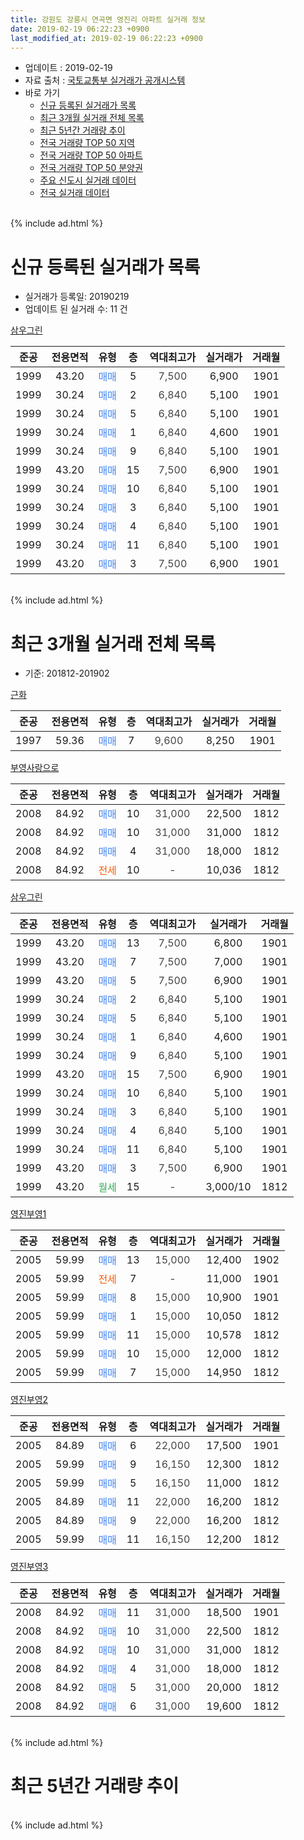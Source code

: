 ```yaml
---
title: 강원도 강릉시 연곡면 영진리 아파트 실거래 정보
date: 2019-02-19 06:22:23 +0900
last_modified_at: 2019-02-19 06:22:23 +0900
---
```


* 업데이트 : 2019-02-19
* 자료 출처 : [국토교통부 실거래가 공개시스템](http://rt.molit.go.kr)
* 바로 가기
    * [신규 등록된 실거래가 목록](#신규-등록된-실거래가-목록)
    * [최근 3개월 실거래 전체 목록](#최근-3개월-실거래-전체-목록)
    * [최근 5년간 거래량 추이](#최근-5년간-거래량-추이)
    * [전국 거래량 TOP 50 지역](https://ayogom.github.io/apt-trade-info/최근-3개월-전국에서-가장-거래가-많이-발생한-지역)
    * [전국 거래량 TOP 50 아파트](https://ayogom.github.io/apt-trade-info/최근-3개월-전국에서-가장-거래가-많이-발생한-아파트)
    * [전국 거래량 TOP 50 분양권](https://ayogom.github.io/apt-trade-info/최근-3개월-전국에서-가장-거래가-많이-발생한-분양권)
    * [주요 신도시 실거래 데이터](https://ayogom.github.io/apt-trade-info/주요-신도시)
    * [전국 실거래 데이터](https://ayogom.github.io/apt-trade-info/전국)
<br>
{% include ad.html %}
<br>

# 신규 등록된 실거래가 목록
* 실거래가 등록일: 20190219
* 업데이트 된 실거래 수: 11 건


[삼우그린](https://search.naver.com/search.naver?query=%EA%B0%95%EC%9B%90%EB%8F%84+%EA%B0%95%EB%A6%89%EC%8B%9C+%EC%97%B0%EA%B3%A1%EB%A9%B4+%EC%98%81%EC%A7%84%EB%A6%AC+%EC%82%BC%EC%9A%B0%EA%B7%B8%EB%A6%B0)

|준공|전용면적|유형|층|역대최고가|실거래가|거래월|
|:---:|:---:|:---:|:---:|:---:|:---:|:---:|
|1999|43.20|<span style="color:#4285f3">매매</span>|5|<span style="color:#444444">7,500</span>|6,900|1901|
|1999|30.24|<span style="color:#4285f3">매매</span>|2|<span style="color:#444444">6,840</span>|5,100|1901|
|1999|30.24|<span style="color:#4285f3">매매</span>|5|<span style="color:#444444">6,840</span>|5,100|1901|
|1999|30.24|<span style="color:#4285f3">매매</span>|1|<span style="color:#444444">6,840</span>|4,600|1901|
|1999|30.24|<span style="color:#4285f3">매매</span>|9|<span style="color:#444444">6,840</span>|5,100|1901|
|1999|43.20|<span style="color:#4285f3">매매</span>|15|<span style="color:#444444">7,500</span>|6,900|1901|
|1999|30.24|<span style="color:#4285f3">매매</span>|10|<span style="color:#444444">6,840</span>|5,100|1901|
|1999|30.24|<span style="color:#4285f3">매매</span>|3|<span style="color:#444444">6,840</span>|5,100|1901|
|1999|30.24|<span style="color:#4285f3">매매</span>|4|<span style="color:#444444">6,840</span>|5,100|1901|
|1999|30.24|<span style="color:#4285f3">매매</span>|11|<span style="color:#444444">6,840</span>|5,100|1901|
|1999|43.20|<span style="color:#4285f3">매매</span>|3|<span style="color:#444444">7,500</span>|6,900|1901|


<br>
{% include ad.html %}
<br>

# 최근 3개월 실거래 전체 목록
* 기준: 201812-201902


[근화](https://search.naver.com/search.naver?query=%EA%B0%95%EC%9B%90%EB%8F%84+%EA%B0%95%EB%A6%89%EC%8B%9C+%EC%97%B0%EA%B3%A1%EB%A9%B4+%EC%98%81%EC%A7%84%EB%A6%AC+%EA%B7%BC%ED%99%94)

|준공|전용면적|유형|층|역대최고가|실거래가|거래월|
|:---:|:---:|:---:|:---:|:---:|:---:|:---:|
|1997|59.36|<span style="color:#4285f3">매매</span>|7|<span style="color:#444444">9,600</span>|8,250|1901|

[부영사랑으로](https://search.naver.com/search.naver?query=%EA%B0%95%EC%9B%90%EB%8F%84+%EA%B0%95%EB%A6%89%EC%8B%9C+%EC%97%B0%EA%B3%A1%EB%A9%B4+%EC%98%81%EC%A7%84%EB%A6%AC+%EB%B6%80%EC%98%81%EC%82%AC%EB%9E%91%EC%9C%BC%EB%A1%9C)

|준공|전용면적|유형|층|역대최고가|실거래가|거래월|
|:---:|:---:|:---:|:---:|:---:|:---:|:---:|
|2008|84.92|<span style="color:#4285f3">매매</span>|10|<span style="color:#444444">31,000</span>|22,500|1812|
|2008|84.92|<span style="color:#4285f3">매매</span>|10|<span style="color:#444444">31,000</span>|31,000|1812|
|2008|84.92|<span style="color:#4285f3">매매</span>|4|<span style="color:#444444">31,000</span>|18,000|1812|
|2008|84.92|<span style="color:#ff5a00">전세</span>|10|<span style="color:#444444">-</span>|10,036|1812|

[삼우그린](https://search.naver.com/search.naver?query=%EA%B0%95%EC%9B%90%EB%8F%84+%EA%B0%95%EB%A6%89%EC%8B%9C+%EC%97%B0%EA%B3%A1%EB%A9%B4+%EC%98%81%EC%A7%84%EB%A6%AC+%EC%82%BC%EC%9A%B0%EA%B7%B8%EB%A6%B0)

|준공|전용면적|유형|층|역대최고가|실거래가|거래월|
|:---:|:---:|:---:|:---:|:---:|:---:|:---:|
|1999|43.20|<span style="color:#4285f3">매매</span>|13|<span style="color:#444444">7,500</span>|6,800|1901|
|1999|43.20|<span style="color:#4285f3">매매</span>|7|<span style="color:#444444">7,500</span>|7,000|1901|
|1999|43.20|<span style="color:#4285f3">매매</span>|5|<span style="color:#444444">7,500</span>|6,900|1901|
|1999|30.24|<span style="color:#4285f3">매매</span>|2|<span style="color:#444444">6,840</span>|5,100|1901|
|1999|30.24|<span style="color:#4285f3">매매</span>|5|<span style="color:#444444">6,840</span>|5,100|1901|
|1999|30.24|<span style="color:#4285f3">매매</span>|1|<span style="color:#444444">6,840</span>|4,600|1901|
|1999|30.24|<span style="color:#4285f3">매매</span>|9|<span style="color:#444444">6,840</span>|5,100|1901|
|1999|43.20|<span style="color:#4285f3">매매</span>|15|<span style="color:#444444">7,500</span>|6,900|1901|
|1999|30.24|<span style="color:#4285f3">매매</span>|10|<span style="color:#444444">6,840</span>|5,100|1901|
|1999|30.24|<span style="color:#4285f3">매매</span>|3|<span style="color:#444444">6,840</span>|5,100|1901|
|1999|30.24|<span style="color:#4285f3">매매</span>|4|<span style="color:#444444">6,840</span>|5,100|1901|
|1999|30.24|<span style="color:#4285f3">매매</span>|11|<span style="color:#444444">6,840</span>|5,100|1901|
|1999|43.20|<span style="color:#4285f3">매매</span>|3|<span style="color:#444444">7,500</span>|6,900|1901|
|1999|43.20|<span style="color:#34a853">월세</span>|15|<span style="color:#444444">-</span>|3,000/10|1812|

[영진부영1](https://search.naver.com/search.naver?query=%EA%B0%95%EC%9B%90%EB%8F%84+%EA%B0%95%EB%A6%89%EC%8B%9C+%EC%97%B0%EA%B3%A1%EB%A9%B4+%EC%98%81%EC%A7%84%EB%A6%AC+%EC%98%81%EC%A7%84%EB%B6%80%EC%98%811)

|준공|전용면적|유형|층|역대최고가|실거래가|거래월|
|:---:|:---:|:---:|:---:|:---:|:---:|:---:|
|2005|59.99|<span style="color:#4285f3">매매</span>|13|<span style="color:#444444">15,000</span>|12,400|1902|
|2005|59.99|<span style="color:#ff5a00">전세</span>|7|<span style="color:#444444">-</span>|11,000|1901|
|2005|59.99|<span style="color:#4285f3">매매</span>|8|<span style="color:#444444">15,000</span>|10,900|1901|
|2005|59.99|<span style="color:#4285f3">매매</span>|1|<span style="color:#444444">15,000</span>|10,050|1812|
|2005|59.99|<span style="color:#4285f3">매매</span>|11|<span style="color:#444444">15,000</span>|10,578|1812|
|2005|59.99|<span style="color:#4285f3">매매</span>|10|<span style="color:#444444">15,000</span>|12,000|1812|
|2005|59.99|<span style="color:#4285f3">매매</span>|7|<span style="color:#444444">15,000</span>|14,950|1812|

[영진부영2](https://search.naver.com/search.naver?query=%EA%B0%95%EC%9B%90%EB%8F%84+%EA%B0%95%EB%A6%89%EC%8B%9C+%EC%97%B0%EA%B3%A1%EB%A9%B4+%EC%98%81%EC%A7%84%EB%A6%AC+%EC%98%81%EC%A7%84%EB%B6%80%EC%98%812)

|준공|전용면적|유형|층|역대최고가|실거래가|거래월|
|:---:|:---:|:---:|:---:|:---:|:---:|:---:|
|2005|84.89|<span style="color:#4285f3">매매</span>|6|<span style="color:#444444">22,000</span>|17,500|1901|
|2005|59.99|<span style="color:#4285f3">매매</span>|9|<span style="color:#444444">16,150</span>|12,300|1812|
|2005|59.99|<span style="color:#4285f3">매매</span>|5|<span style="color:#444444">16,150</span>|11,000|1812|
|2005|84.89|<span style="color:#4285f3">매매</span>|11|<span style="color:#444444">22,000</span>|16,200|1812|
|2005|84.89|<span style="color:#4285f3">매매</span>|9|<span style="color:#444444">22,000</span>|16,200|1812|
|2005|59.99|<span style="color:#4285f3">매매</span>|11|<span style="color:#444444">16,150</span>|12,200|1812|

[영진부영3](https://search.naver.com/search.naver?query=%EA%B0%95%EC%9B%90%EB%8F%84+%EA%B0%95%EB%A6%89%EC%8B%9C+%EC%97%B0%EA%B3%A1%EB%A9%B4+%EC%98%81%EC%A7%84%EB%A6%AC+%EC%98%81%EC%A7%84%EB%B6%80%EC%98%813)

|준공|전용면적|유형|층|역대최고가|실거래가|거래월|
|:---:|:---:|:---:|:---:|:---:|:---:|:---:|
|2008|84.92|<span style="color:#4285f3">매매</span>|11|<span style="color:#444444">31,000</span>|18,500|1901|
|2008|84.92|<span style="color:#4285f3">매매</span>|10|<span style="color:#444444">31,000</span>|22,500|1812|
|2008|84.92|<span style="color:#4285f3">매매</span>|10|<span style="color:#444444">31,000</span>|31,000|1812|
|2008|84.92|<span style="color:#4285f3">매매</span>|4|<span style="color:#444444">31,000</span>|18,000|1812|
|2008|84.92|<span style="color:#4285f3">매매</span>|5|<span style="color:#444444">31,000</span>|20,000|1812|
|2008|84.92|<span style="color:#4285f3">매매</span>|6|<span style="color:#444444">31,000</span>|19,600|1812|


<br>
{% include ad.html %}
<br>

# 최근 5년간 거래량 추이


<div style="width:100%;">
    <canvas id="deal_progress" height="200"></canvas>
</div>

<script>
new Chart(document.getElementById("deal_progress"), {
    type: 'line',
    data: {
        labels: ['201402','201403','201404','201405','201406','201407','201408','201409','201410','201411','201412','201501','201502','201503','201504','201505','201506','201507','201508','201509','201510','201511','201512','201601','201602','201603','201604','201605','201606','201607','201608','201609','201610','201611','201612','201701','201702','201703','201704','201705','201706','201707','201708','201709','201710','201711','201712','201801','201802','201803','201804','201805','201806','201807','201808','201809','201810','201811','201812','201901','201902'],
        datasets: [{
            label: '매매',
            pointRadius: 1,
            data: [8, 10, 1, 7, 0, 0, 1, 6, 0, 1, 1, 4, 2, 5, 2, 4, 1, 5, 3, 4, 3, 3, 3, 4, 4, 6, 10, 8, 3, 6, 6, 4, 6, 3, 7, 8, 10, 3, 11, 11, 7, 11, 10, 9, 3, 8, 8, 6, 6, 11, 9, 6, 8, 6, 11, 11, 7, 12, 17, 17, 1],
            borderColor: "rgba(255, 201, 14, 1)",
            backgroundColor: "rgba(255, 201, 14, 0.5)",
            fill: false,
            lineTension: 0
        },{
            label: '전월세',
            pointRadius: 1,
            data: [41, 36, 30, 20, 9, 18, 15, 22, 17, 16, 22, 34, 40, 38, 31, 22, 18, 12, 15, 13, 15, 18, 26, 20, 45, 31, 34, 28, 18, 24, 14, 17, 15, 20, 7, 13, 9, 12, 8, 7, 7, 13, 14, 6, 4, 5, 3, 7, 5, 11, 8, 11, 5, 6, 9, 7, 7, 11, 2, 1, 0],
            borderColor: "rgba(0, 141, 185, 1)",
            backgroundColor: "rgba(0, 141, 185, 0.5)",
            fill: false,
            lineTension: 0
        }
        ]
    },
    options: {
        responsive: true,
        title: {
            display: false
        },
        tooltips: {
            mode: 'index',
            intersect: false
        },
        hover: {
            mode: 'nearest',
            intersect: true
        },
        scales: {
            xAxes: [{
                display: true,
                scaleLabel: {
                    display: true,
                    labelString: '년/월'
                }
            }],
            yAxes: [{
                display: true,
                ticks: {
                    suggestedMin: 0,
                },
                scaleLabel: {
                    display: true,
                    labelString: '실거래 수'
                }
            }]
        }
    }
});

</script>


<br>
{% include ad.html %}
<br>

